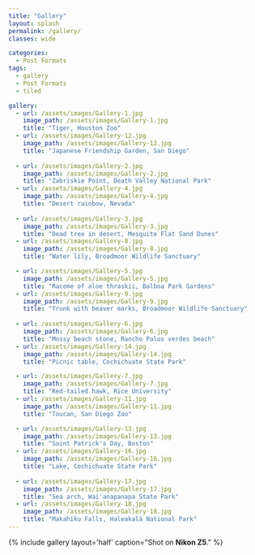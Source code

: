 ```yaml
---
title: "Gallery"
layout: splash
permalink: /gallery/
classes: wide

categories:
  - Post Formats
tags:
  - gallery
  - Post Formats
  - tiled

gallery:
  - url: /assets/images/Gallery-1.jpg
    image_path: /assets/images/Gallery-1.jpg
    title: "Tiger, Houston Zoo"
  - url: /assets/images/Gallery-12.jpg
    image_path: /assets/images/Gallery-12.jpg
    title: "Japanese Friendship Garden, San Diego"
    
  - url: /assets/images/Gallery-2.jpg
    image_path: /assets/images/Gallery-2.jpg
    title: "Zabriskie Point, Death Valley National Park"
  - url: /assets/images/Gallery-4.jpg
    image_path: /assets/images/Gallery-4.jpg
    title: "Desert rainbow, Nevada"
    
  - url: /assets/images/Gallery-3.jpg
    image_path: /assets/images/Gallery-3.jpg
    title: "Dead tree in desert, Mesquite Flat Sand Dunes"
  - url: /assets/images/Gallery-8.jpg
    image_path: /assets/images/Gallery-8.jpg
    title: "Water lily, Broadmoor Wildlife Sanctuary"

  - url: /assets/images/Gallery-5.jpg
    image_path: /assets/images/Gallery-5.jpg
    title: "Raceme of aloe thraskii, Balboa Park Gardens"
  - url: /assets/images/Gallery-9.jpg
    image_path: /assets/images/Gallery-9.jpg
    title: "Trunk with beaver marks, Broadmoor Wildlife Sanctuary"
    
  - url: /assets/images/Gallery-6.jpg
    image_path: /assets/images/Gallery-6.jpg
    title: "Mossy beach stone, Rancho Palos verdes beach"
  - url: /assets/images/Gallery-14.jpg
    image_path: /assets/images/Gallery-14.jpg
    title: "Picnic table, Cochichuate State Park"

  - url: /assets/images/Gallery-7.jpg
    image_path: /assets/images/Gallery-7.jpg
    title: "Red-tailed hawk, Rice University"
  - url: /assets/images/Gallery-11.jpg
    image_path: /assets/images/Gallery-11.jpg
    title: "Toucan, San Diego Zoo"

  - url: /assets/images/Gallery-13.jpg
    image_path: /assets/images/Gallery-13.jpg
    title: "Saint Patrick's Day, Boston"
  - url: /assets/images/Gallery-16.jpg
    image_path: /assets/images/Gallery-16.jpg
    title: "Lake, Cochichuate State Park"
    
  - url: /assets/images/Gallery-17.jpg
    image_path: /assets/images/Gallery-17.jpg
    title: "Sea arch, Wai'anapanapa State Park"
  - url: /assets/images/Gallery-18.jpg
    image_path: /assets/images/Gallery-18.jpg
    title: "Makahiku Falls, Haleakalā National Park"
---
```


{% include gallery layout='half' caption="Shot on **Nikon Z5**." %}